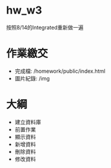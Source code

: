 # hw_w3
按照8/14的Integrated重新做一遍

# 作業繳交
- 完成檔: /homework/public/index.html
- 圖片紀錄: /img

# 大綱
- 建立資料庫
- 前置作業
- 顯示資料
- 新增資料
- 刪除資料
- 修改資料